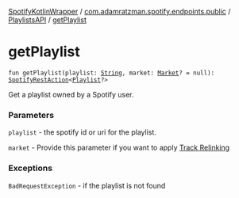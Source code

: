 [SpotifyKotlinWrapper](../../index.md) / [com.adamratzman.spotify.endpoints.public](../index.md) / [PlaylistsAPI](index.md) / [getPlaylist](./get-playlist.md)

# getPlaylist

`fun getPlaylist(playlist: `[`String`](https://kotlinlang.org/api/latest/jvm/stdlib/kotlin/-string/index.html)`, market: `[`Market`](../../com.adamratzman.spotify.utils/-market/index.md)`? = null): `[`SpotifyRestAction`](../../com.adamratzman.spotify.main/-spotify-rest-action/index.md)`<`[`Playlist`](../../com.adamratzman.spotify.utils/-playlist/index.md)`?>`

Get a playlist owned by a Spotify user.

### Parameters

`playlist` - the spotify id or uri for the playlist.

`market` - Provide this parameter if you want to apply [Track Relinking](https://github.com/adamint/spotify-web-api-kotlin/blob/master/README.md#track-relinking)

### Exceptions

`BadRequestException` - if the playlist is not found